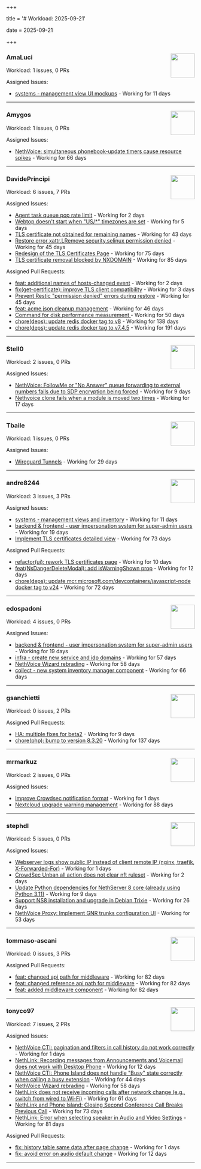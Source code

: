 +++

title = '# Workload: 2025-09-21'

date = 2025-09-21

+++

### AmaLuci <img src='https://avatars.githubusercontent.com/u/166636295?v=4&s=64' width='64' height='64' style='float:right;' /> ###
Workload: 1 issues, 0 PRs


Assigned Issues:
- [systems - management view UI mockups](https://github.com/NethServer/my/issues/23) - Working for 11 days
---

### Amygos <img src='https://avatars.githubusercontent.com/u/510232?v=4&s=64' width='64' height='64' style='float:right;' /> ###
Workload: 1 issues, 0 PRs


Assigned Issues:
- [NethVoice: simultaneous phonebook-update timers cause resource spikes](https://github.com/NethServer/dev/issues/7555) - Working for 66 days
---

### DavidePrincipi <img src='https://avatars.githubusercontent.com/u/2920838?v=4&s=64' width='64' height='64' style='float:right;' /> ###
Workload: 6 issues, 7 PRs


Assigned Issues:
- [Agent task queue pop rate limit](https://github.com/NethServer/dev/issues/7636) - Working for 2 days
- [Webtop doesn't start when "US/*" timezones are set](https://github.com/NethServer/dev/issues/7630) - Working for 5 days
- [TLS certificate not obtained for remaining names](https://github.com/NethServer/dev/issues/7601) - Working for 43 days
- [Restore error xattr.LRemove security.selinux permission denied](https://github.com/NethServer/dev/issues/7598) - Working for 45 days
- [Redesign of the TLS Certificates Page](https://github.com/NethServer/dev/issues/7544) - Working for 75 days
- [TLS certificate removal blocked by NXDOMAIN](https://github.com/NethServer/dev/issues/7530) - Working for 85 days

Assigned Pull Requests:
- [feat: additional names of hosts-changed event](https://github.com/NethServer/ns8-traefik/pull/109) - Working for 2 days
- [fix(get-certificate): improve TLS client compatibility](https://github.com/NethServer/ns8-core/pull/937) - Working for 3 days
- [Prevent Restic "permission denied" errors during restore](https://github.com/NethServer/ns8-core/pull/920) - Working for 45 days
- [feat: acme.json cleanup management](https://github.com/NethServer/ns8-traefik/pull/103) - Working for 46 days
- [Command for disk performance measurement ](https://github.com/NethServer/ns8-core/pull/915) - Working for 50 days
- [chore(deps): update redis docker tag to v8](https://github.com/NethServer/ns8-core/pull/874) - Working for 138 days
- [chore(deps): update redis docker tag to v7.4.5](https://github.com/NethServer/ns8-core/pull/830) - Working for 191 days
---

### Stell0 <img src='https://avatars.githubusercontent.com/u/4547897?v=4&s=64' width='64' height='64' style='float:right;' /> ###
Workload: 2 issues, 0 PRs


Assigned Issues:
- [NethVoice: FollowMe or "No Answer" queue forwarding to external numbers fails due to SDP encryption being forced](https://github.com/NethServer/dev/issues/7627) - Working for 9 days
- [Nethvoice clone fails when a module is moved two times](https://github.com/NethServer/dev/issues/7616) - Working for 17 days
---

### Tbaile <img src='https://avatars.githubusercontent.com/u/8052641?v=4&s=64' width='64' height='64' style='float:right;' /> ###
Workload: 1 issues, 0 PRs


Assigned Issues:
- [Wireguard Tunnels](https://github.com/NethServer/nethsecurity/issues/1352) - Working for 29 days
---

### andre8244 <img src='https://avatars.githubusercontent.com/u/4612169?v=4&s=64' width='64' height='64' style='float:right;' /> ###
Workload: 3 issues, 3 PRs


Assigned Issues:
- [systems - management views and inventory](https://github.com/NethServer/my/issues/22) - Working for 11 days
- [backend & frontend - user impersonation system for super-admin users](https://github.com/NethServer/my/issues/20) - Working for 19 days
- [Implement TLS certificates detailed view](https://github.com/NethServer/dev/issues/7548) - Working for 73 days

Assigned Pull Requests:
- [refactor(ui): rework TLS certificates page](https://github.com/NethServer/ns8-core/pull/933) - Working for 10 days
- [feat(NsDangerDeleteModal): add isWarningShown prop](https://github.com/NethServer/ns8-ui-lib/pull/40) - Working for 12 days
- [chore(deps): update mcr.microsoft.com/devcontainers/javascript-node docker tag to v24](https://github.com/NethServer/ns8-mail/pull/194) - Working for 72 days
---

### edospadoni <img src='https://avatars.githubusercontent.com/u/6152486?v=4&s=64' width='64' height='64' style='float:right;' /> ###
Workload: 4 issues, 0 PRs


Assigned Issues:
- [backend & frontend - user impersonation system for super-admin users](https://github.com/NethServer/my/issues/20) - Working for 19 days
- [infra - create new service and idp domains](https://github.com/NethServer/my/issues/9) - Working for 57 days
- [NethVoice Wizard rebrading](https://github.com/NethServer/dev/issues/7571) - Working for 58 days
- [collect - new system inventory manager component](https://github.com/NethServer/my/issues/7) - Working for 66 days
---

### gsanchietti <img src='https://avatars.githubusercontent.com/u/804596?v=4&s=64' width='64' height='64' style='float:right;' /> ###
Workload: 0 issues, 2 PRs


Assigned Pull Requests:
- [HA: multiple fixes for beta2](https://github.com/NethServer/nethsecurity/pull/1369) - Working for 9 days
- [chore(php): bump to version 8.3.20](https://github.com/NethServer/ns8-webtop/pull/120) - Working for 137 days
---

### mrmarkuz <img src='https://avatars.githubusercontent.com/u/31746411?v=4&s=64' width='64' height='64' style='float:right;' /> ###
Workload: 2 issues, 0 PRs


Assigned Issues:
- [Improve Crowdsec notification format](https://github.com/NethServer/dev/issues/7641) - Working for 1 days
- [Nextcloud upgrade warning management](https://github.com/NethServer/dev/issues/7522) - Working for 88 days
---

### stephdl <img src='https://avatars.githubusercontent.com/u/3164851?v=4&s=64' width='64' height='64' style='float:right;' /> ###
Workload: 5 issues, 0 PRs


Assigned Issues:
- [Webserver logs show public IP instead of client remote IP (nginx, traefik, X-Forwarded-For)](https://github.com/NethServer/dev/issues/7640) - Working for 1 days
- [CrowdSec Unban all action does not clear nft ruleset](https://github.com/NethServer/dev/issues/7635) - Working for 2 days
- [Update Python dependencies for NethServer 8 core (already using Python 3.11)](https://github.com/NethServer/dev/issues/7625) - Working for 9 days
- [Support NS8 installation and upgrade in Debian Trixie](https://github.com/NethServer/dev/issues/7608) - Working for 26 days
- [NethVoice Proxy: Implement GNR trunks configuration UI](https://github.com/NethServer/dev/issues/7578) - Working for 53 days
---

### tommaso-ascani <img src='https://avatars.githubusercontent.com/u/31596042?v=4&s=64' width='64' height='64' style='float:right;' /> ###
Workload: 0 issues, 3 PRs


Assigned Pull Requests:
- [feat: changed api path for middleware](https://github.com/nethesis/nethvoice-cti/pull/317) - Working for 82 days
- [feat: changed reference api path for middleware](https://github.com/nethesis/phone-island/pull/103) - Working for 82 days
- [feat: added middleware component](https://github.com/nethesis/ns8-nethvoice/pull/493) - Working for 82 days
---

### tonyco97 <img src='https://avatars.githubusercontent.com/u/36625268?v=4&s=64' width='64' height='64' style='float:right;' /> ###
Workload: 7 issues, 2 PRs


Assigned Issues:
- [NethVoice CTI: pagination and filters in call history do not work correctly](https://github.com/NethServer/dev/issues/7639) - Working for 1 days
- [NethLink: Recording messages from Announcements and Voicemail does not work with Desktop Phone](https://github.com/NethServer/dev/issues/7619) - Working for 12 days
- [NethVoice CTI: Phone Island does not handle "Busy" state correctly when calling a busy extension](https://github.com/NethServer/dev/issues/7599) - Working for 44 days
- [NethVoice Wizard rebrading](https://github.com/NethServer/dev/issues/7571) - Working for 58 days
- [NethLink does not receive incoming calls after network change (e.g., switch from wired to Wi-Fi)](https://github.com/NethServer/dev/issues/7561) - Working for 61 days
- [NethLink and Phone Island: Closing Second Conference Call Breaks Previous Call](https://github.com/NethServer/dev/issues/7550) - Working for 73 days
- [NethLink: Error when selecting speaker in Audio and Video Settings](https://github.com/NethServer/dev/issues/7538) - Working for 81 days

Assigned Pull Requests:
- [fix: history table same data after page change](https://github.com/nethesis/nethvoice-cti/pull/334) - Working for 1 days
- [fix: avoid error on audio default change](https://github.com/NethServer/nethlink/pull/73) - Working for 12 days
---

